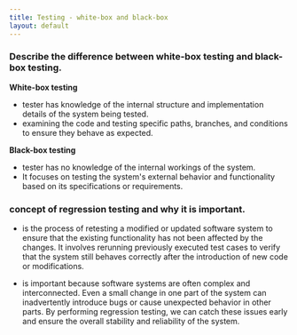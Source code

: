 ```yaml
---
title: Testing - white-box and black-box
layout: default
---
```


### Describe the difference between white-box testing and black-box testing.

**White-box testing** 
- tester has knowledge of the internal structure and implementation details of the system being tested. 
- examining the code and testing specific paths, branches, and conditions to ensure they behave as expected.

**Black-box testing**
- tester has no knowledge of the internal workings of the system. 
- It focuses on testing the system's external behavior and functionality based on its specifications or requirements.


### concept of regression testing and why it is important.
- is the process of retesting a modified or updated software system to ensure that the existing functionality has not been affected by the changes. It involves rerunning previously executed test cases to verify that the system still behaves correctly after the introduction of new code or modifications.


- is important because software systems are often complex and interconnected. Even a small change in one part of the system can inadvertently introduce bugs or cause unexpected behavior in other parts. By performing regression testing, we can catch these issues early and ensure the overall stability and reliability of the system.
